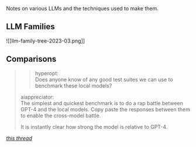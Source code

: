 Notes on various LLMs and the techniques used to make them.

## LLM Families

![[llm-family-tree-2023-03.png]]

## Comparisons 

>>hyperopt:  
>>Does anyone know of any good test suites we can use to benchmark these local models?
>
>aiappreciator:  
>The simplest and quickest benchmark is to do a rap battle between GPT-4 and the local models. Copy paste the responses between them to enable the cross-model battle.
>
>It is instantly clear how strong the model is relative to GPT-4.

[<cite>this thread</cite>](https://news.ycombinator.com/item?id=35349853)